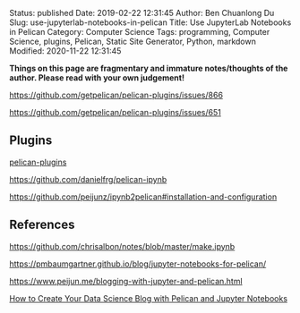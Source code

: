 Status: published
Date: 2019-02-22 12:31:45
Author: Ben Chuanlong Du
Slug: use-jupyterlab-notebooks-in-pelican
Title: Use JupyterLab Notebooks in Pelican
Category: Computer Science
Tags: programming, Computer Science, plugins, Pelican, Static Site Generator, Python, markdown
Modified: 2020-11-22 12:31:45

**Things on this page are fragmentary and immature notes/thoughts of the author. Please read with your own judgement!**

https://github.com/getpelican/pelican-plugins/issues/866

https://github.com/getpelican/pelican-plugins/issues/651

## Plugins 

[pelican-plugins](https://github.com/pelican-plugins)

https://github.com/danielfrg/pelican-ipynb

https://github.com/peijunz/ipynb2pelican#installation-and-configuration

## References

https://github.com/chrisalbon/notes/blob/master/make.ipynb

https://pmbaumgartner.github.io/blog/jupyter-notebooks-for-pelican/

https://www.peijun.me/blogging-with-jupyter-and-pelican.html

[How to Create Your Data Science Blog with Pelican and Jupyter Notebooks](https://janakiev.com/blog/pelican-jupyter/)

